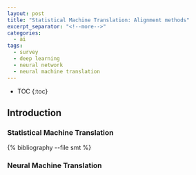 ```yaml
---
layout: post
title: "Statistical Machine Translation: Alignment methods"
excerpt_separator: "<!--more-->"
categories:
  - ai
tags:
  - survey
  - deep learning
  - neural network
  - neural machine translation
---
```


<!--more-->

* TOC
{:toc}

## Introduction

### Statistical Machine Translation
{% bibliography --file smt %}
### Neural Machine Translation


